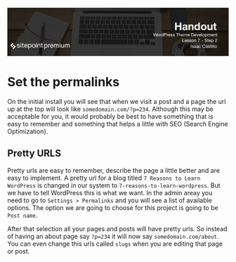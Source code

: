 ![](headings/7.2.png)

# Set the permalinks

On the initial install you will see that when we visit a post and a page the url up at the top will look like `somedomain.com/?p=234`. Although this may be acceptable for you, it would probably be best to have something that is easy to remember and something that helps a little with SEO (Search Engine Optimization).

## Pretty URLS

Pretty urls are easy to remember, describe the page a little better and are easy to implement. A pretty url for a blog titled `7 Reasons to Learn WordPress` is changed in our system to `7-reasons-to-learn-wordpress`. But we have to tell WordPress this is what we want. In the admin areay you need to go to `Settings > Permalinks` and you will see a list of available options. The option we are going to choose for this project is going to be `Post name`.

After that selection all your pages and posts will have pretty urls. So instead of having an about page say `?p=234` it will now say `somedomain.com/about`. You can even change this urls called `slugs` when you are editing that page or post.

